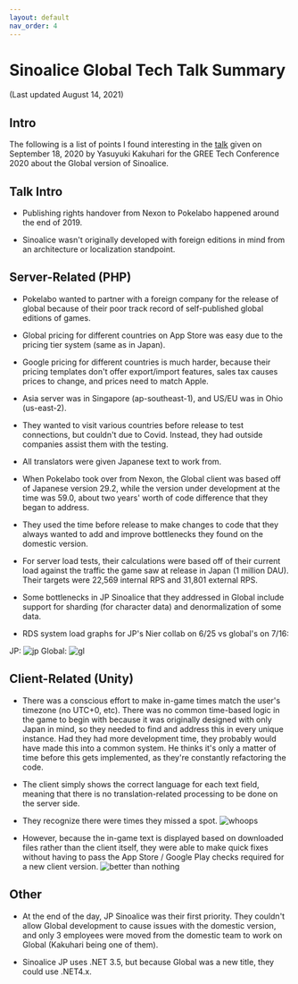 ```yaml
---
layout: default
nav_order: 4
---
```


# Sinoalice Global Tech Talk Summary
(Last updated August 14, 2021)

## Intro

The following is a list of points I found interesting in the [talk](https://www.youtube.com/watch?v=-fIBrXJOvtQ) given  on September 18, 2020 by Yasuyuki Kakuhari for the GREE Tech Conference 2020 about the Global version of Sinoalice. 

## Talk Intro

- Publishing rights handover from Nexon to Pokelabo happened around the end of 2019.

- Sinoalice wasn't originally developed with foreign editions in mind from an architecture or localization standpoint.

## Server-Related (PHP)

- Pokelabo wanted to partner with a foreign company for the release of global because of their poor track record of self-published global editions of games.

- Global pricing for different countries on App Store was easy due to the pricing tier system (same as in Japan). 

- Google pricing for different countries is much harder, because their pricing templates don't offer export/import features, sales tax causes prices to change, and prices need to match Apple.

- Asia server was in Singapore (ap-southeast-1), and US/EU was in Ohio (us-east-2). 

- They wanted to visit various countries before release to test connections, but couldn't due to Covid. Instead, they had outside companies assist them with the testing. 

- All translators were given Japanese text to work from.

- When Pokelabo took over from Nexon, the Global client was based off of Japanese version 29.2, while the version under development at the time was 59.0, about two years' worth of code difference that they began to address. 

- They used the time before release to make changes to code that they always wanted to add and improve bottlenecks they found on the domestic version.

- For server load tests, their calculations were based off of their current load against the traffic the game saw at release in Japan (1 million DAU). Their targets were 22,569 internal RPS and 31,801 external RPS.

- Some bottlenecks in JP Sinoalice that they addressed in Global include support for sharding (for character data) and denormalization of some data.

- RDS system load graphs for JP's Nier collab on 6/25 vs global's on 7/16:

JP:
![jp](https://i.imgur.com/XyXT3rj.png)
Global: 
![gl](https://i.imgur.com/CZCnlju.png)

## Client-Related (Unity)

- There was a conscious effort to make in-game times match the user's timezone (no UTC+0, etc). There was no common time-based logic in the game to begin with because it was originally designed with only Japan in mind, so they needed to find and address this in every unique instance. Had they had more development time, they probably would have made this into a common system. He thinks it's only a matter of time before this gets implemented, as they're constantly refactoring the code. 

- The client simply shows the correct language for each text field, meaning that there is no translation-related processing to be done on the server side. 

- They recognize there were times they missed a spot. 
![whoops](https://i.imgur.com/O78ySTA.png)

- However, because the in-game text is displayed based on downloaded files rather than the client itself, they were able to make quick fixes without having to pass the App Store / Google Play checks required for a new client version. 
![better than nothing](https://i.imgur.com/JlJ8MTv.png)

## Other

- At the end of the day, JP Sinoalice was their first priority. They couldn't allow Global development to cause issues with the domestic version, and only 3 employees were moved from the domestic team to work on Global (Kakuhari being one of them).

- Sinoalice JP uses .NET 3.5, but because Global was a new title, they could use .NET4.x.